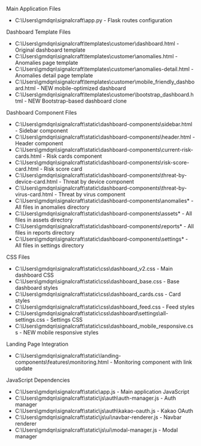 Main Application Files
   - C:\Users\gmdqn\signalcraft\app.py - Flask routes configuration

  Dashboard Template Files
   - C:\Users\gmdqn\signalcraft\templates\customer\dashboard.html - Original dashboard template
   - C:\Users\gmdqn\signalcraft\templates\customer\anomalies.html - Anomalies page template
   - C:\Users\gmdqn\signalcraft\templates\customer\anomalies-detail.html - Anomalies detail page template
   - C:\Users\gmdqn\signalcraft\templates\customer\mobile_friendly_dashboard.html - NEW mobile-optimized dashboard
   - C:\Users\gmdqn\signalcraft\templates\customer\bootstrap_dashboard.html - NEW Bootstrap-based dashboard clone

  Dashboard Component Files
   - C:\Users\gmdqn\signalcraft\static\dashboard-components\sidebar.html - Sidebar component
   - C:\Users\gmdqn\signalcraft\static\dashboard-components\header.html - Header component
   - C:\Users\gmdqn\signalcraft\static\dashboard-components\current-risk-cards.html - Risk cards component
   - C:\Users\gmdqn\signalcraft\static\dashboard-components\risk-score-card.html - Risk score card
   - C:\Users\gmdqn\signalcraft\static\dashboard-components\threat-by-device-card.html - Threat by device component
   - C:\Users\gmdqn\signalcraft\static\dashboard-components\threat-by-virus-card.html - Threat by virus component
   - C:\Users\gmdqn\signalcraft\static\dashboard-components\anomalies\* - All files in anomalies directory
   - C:\Users\gmdqn\signalcraft\static\dashboard-components\assets\* - All files in assets directory
   - C:\Users\gmdqn\signalcraft\static\dashboard-components\reports\* - All files in reports directory
   - C:\Users\gmdqn\signalcraft\static\dashboard-components\settings\* - All files in settings directory

  CSS Files
   - C:\Users\gmdqn\signalcraft\static\css\dashboard_v2.css - Main dashboard CSS
   - C:\Users\gmdqn\signalcraft\static\css\dashboard\_base.css - Base dashboard styles
   - C:\Users\gmdqn\signalcraft\static\css\dashboard\_cards.css - Card styles
   - C:\Users\gmdqn\signalcraft\static\css\dashboard\_feed.css - Feed styles
   - C:\Users\gmdqn\signalcraft\static\css\dashboard\settings\all-settings.css - Settings CSS
   - C:\Users\gmdqn\signalcraft\static\css\dashboard_mobile_responsive.css - NEW mobile responsive styles

  Landing Page Integration
   - C:\Users\gmdqn\signalcraft\static\landing-components\features\monitoring.html - Monitoring component with link update

  JavaScript Dependencies
   - C:\Users\gmdqn\signalcraft\static\app.js - Main application JavaScript
   - C:\Users\gmdqn\signalcraft\static\js\auth\auth-manager.js - Auth manager
   - C:\Users\gmdqn\signalcraft\static\js\auth\kakao-oauth.js - Kakao OAuth
   - C:\Users\gmdqn\signalcraft\static\js\ui\navbar-renderer.js - Navbar renderer
   - C:\Users\gmdqn\signalcraft\static\js\ui\modal-manager.js - Modal manager
